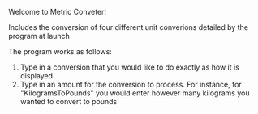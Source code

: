 Welcome to Metric Conveter!


Includes the conversion of four different unit converions detailed by the program at launch

The program works as follows:
1. Type in a conversion that you would like to do exactly as how it is displayed
2. Type in an amount for the conversion to process. For instance, for "KilogramsToPounds" you would enter however many kilograms you wanted to convert to pounds

